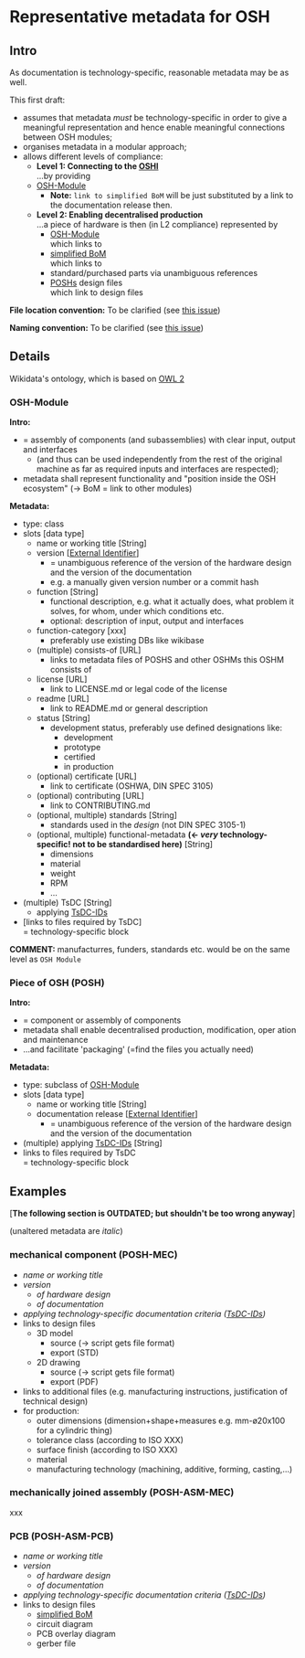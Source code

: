 # Representative metadata for OSH

## Intro

As documentation is technology-specific, reasonable metadata may be as well.

This first draft:

- assumes that metadata _must_ be technology-specific in order to give a meaningful representation and hence enable meaningful connections between OSH modules;
- organises metadata in a modular approach;
- allows different levels of compliance:
  - **Level 1: Connecting to the [OSHI](README.md)**\
  …by providing
  - [OSH-Module](#osh-module)
    - **Note:** `link to simplified BoM` will be just substituted by a link to the documentation release then.
  - **Level 2: Enabling decentralised production**\
  …a piece of hardware is then (in L2 compliance) represented by
    - [OSH-Module](#osh-module)\
    which links to
    - [simplified BoM](#simplified-bom-sbom)\
    which links to
    - standard/purchased parts via unambiguous references
    - [POSHs](#piece-of-osh-posh) design files\
    which link to design files

**File location convention:** To be clarified (see [this issue](https://github.com/OPEN-NEXT/OSHI/issues/5))

**Naming convention:**  To be clarified (see [this issue](https://github.com/OPEN-NEXT/OSHI/issues/5))

## Details

Wikidata's ontology, which is based on [OWL 2](https://www.w3.org/TR/owl2-rdf-based-semantics/)

<!---
TBC:

- sBoM is no longer input but an optional of the OSHI
  - relation between OSHMs and POSHs can be easily shown with an extra field 'consists-of' (OSHMs point to POSHs/other OSHMs; = toplevel points to lowlevel)
- for better readability, the following section may start with "properties" describing all slots, followed by OSHM, POSH etc. just containing the slot names
--->

### OSH-Module

**Intro:**

- = assembly of components (and subassemblies) with clear input, output and interfaces
  - (and thus can be used independently from the rest of the original machine as far as required inputs and interfaces are respected);
- metadata shall represent functionality and "position inside the OSH ecosystem" (→ BoM = link to other modules)

**Metadata:**

- type: class
- slots [data type]
  - name or working title [String]
  - version [[External Identifier](https://www.wikidata.org/wiki/Wikidata:External_identifiers)]
    - = unambiguous reference of the version of the hardware design and the version of the documentation
    - e.g. a manually given version number or a commit hash
  - function [String]
    - functional description, e.g. what it actually does, what problem it solves, for whom, under which conditions etc.
    - optional: description of input, output and interfaces
  - function-category [xxx]
    - preferably use existing DBs like wikibase
  - (multiple) consists-of [URL]
    - links to metadata files of POSHS and other OSHMs this OSHM consists of
  - license [URL]
    - link to LICENSE.md or legal code of the license
  - readme [URL]
    - link to README.md or general description
  - status [String]
    - development status, preferably use defined designations like:
      - development
      - prototype
      - certified
      - in production
  - (optional) certificate [URL]
    - link to certificate (OSHWA, DIN SPEC 3105)
  - (optional) contributing [URL]
    - link to CONTRIBUTING.md
  - (optional, multiple) standards [String]
    - standards used in the _design_ (not DIN SPEC 3105-1)
  - (optional, multiple) functional-metadata **(← _very_ technology-specific! not to be standardised here)** [String]
    - dimensions
    - material
    - weight
    - RPM
    - …
- (multiple) TsDC [String]
  - applying [TsDC-IDs](https://gitlab.com/OSEGermany/oh-tsdc/-/blob/master/TsDC-DB-print.md)
- [links to files required by TsDC]\
= technology-specific block

**COMMENT:** manufacturres, funders, standards etc. would be on the same level as `OSH Module`

### Piece of OSH (POSH)

**Intro:**

- = component or assembly of components
- metadata shall enable decentralised production, modification, oper  ation and maintenance
- …and facilitate 'packaging' (=find the files you actually need)

**Metadata:**

- type: subclass of [OSH-Module](#osh-module)
- slots [data type]
  - name or working title [String]
  - documentation release [[External Identifier](https://www.wikidata.org/wiki/Wikidata:External_identifiers)]
    - = unambiguous reference of the version of the hardware design and the version of the documentation
- (multiple) applying [TsDC-IDs](https://gitlab.com/OSEGermany/oh-tsdc/-/blob/master/TsDC-DB-print.md) [String]
- links to files required by TsDC\
= technology-specific block

## Examples

[**The following section is OUTDATED; but shouldn't be too wrong anyway**]

(unaltered metadata are *italic*)

### mechanical component (POSH-MEC)

- *name or working title*
- *version*
  - *of hardware design*
  - *of documentation*
- *applying technology-specific documentation criteria ([TsDC-IDs](https://gitlab.com/OSEGermany/oh-tsdc/-/blob/master/TsDC-DB-print.md))*
- links to design files
  - 3D model
    - source (→ script gets file format)
    - export (STD)
  - 2D drawing
    - source (→ script gets file format)
    - export (PDF)
- links to additional files (e.g. manufacturing instructions, justification of technical design)
- for production:
  - outer dimensions (dimension+shape+measures e.g. mm-ø20x100 for a cylindric thing)
  - tolerance class (according to ISO XXX)
  - surface finish (according to ISO XXX)
  - material
  - manufacturing technology (machining, additive, forming, casting,…)

### mechanically joined assembly (POSH-ASM-MEC)

xxx

### PCB (POSH-ASM-PCB)

- *name or working title*
- *version*
  - *of hardware design*
  - *of documentation*
- *applying technology-specific documentation criteria ([TsDC-IDs](https://gitlab.com/OSEGermany/oh-tsdc/-/blob/master/TsDC-DB-print.md))*
- links to design files
  - [simplified BoM](#simplified-bom)
  - circuit diagram
  - PCB overlay diagram
  - gerber file
